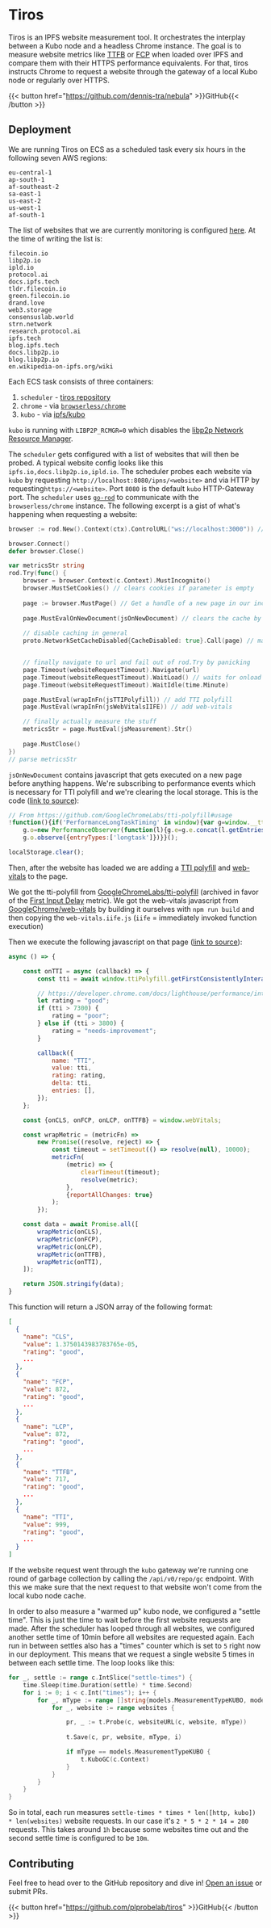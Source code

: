 # Tiros

Tiros is an IPFS website measurement tool. It orchestrates the interplay between
a Kubo node and a headless Chrome instance. The goal is to measure website
metrics like [TTFB](https://web.dev/ttfb) or [FCP](https://web.dev/fcp) when
loaded over IPFS and compare them with their HTTPS performance equivalents.
For that, tiros instructs Chrome to request a website through the gateway
of a local Kubo node or regularly over HTTPS.

{{< button href="https://github.com/dennis-tra/nebula" >}}GitHub{{< /button >}}

## Deployment

We are running Tiros on ECS as a scheduled task every six hours in the following
seven AWS regions:

```
eu-central-1
ap-south-1
af-southeast-2
sa-east-1
us-east-2
us-west-1
af-south-1
```

The list of websites that we are currently monitoring is configured [here](https://github.com/protocol/probelab-infra/blob/aabe20d28e833364e0ed17e651d5f810e524cbb9/aws/tf/modules/tiros/_variables.tf#L49).
At the time of writing the list is:

```
filecoin.io
libp2p.io
ipld.io
protocol.ai
docs.ipfs.tech
tldr.filecoin.io
green.filecoin.io
drand.love
web3.storage
consensuslab.world
strn.network
research.protocol.ai
ipfs.tech
blog.ipfs.tech
docs.libp2p.io
blog.libp2p.io
en.wikipedia-on-ipfs.org/wiki
```

Each ECS task consists of three containers:

1. `scheduler` - [tiros repository](https://github.com/plprobelab/tiros)
2. `chrome` - via [`browserless/chrome`](https://github.com/browserless/chrome)
3. `kubo` - via [ipfs/kubo](https://hub.docker.com/r/ipfs/kubo/)

`kubo` is running with `LIBP2P_RCMGR=0` which disables the [libp2p Network Resource Manager](https://github.com/libp2p/go-libp2p-resource-manager#readme).

The `scheduler` gets configured with a list of websites that will then be probed. A typical website config looks like this `ipfs.io,docs.libp2p.io,ipld.io`. The scheduler probes each website via `kubo` by requesting `http://localhost:8080/ipns/<website>` and via HTTP  by requesting`https://<website>`. Port `8080` is the default `kubo` HTTP-Gateway port. The `scheduler` uses [`go-rod`](https://github.com/go-rod/rod) to communicate with the `browserless/chrome` instance. The following excerpt is a gist of what's happening when requesting a website:

```go
browser := rod.New().Context(ctx).ControlURL("ws://localhost:3000")) // default CDP chrome port

browser.Connect()
defer browser.Close()

var metricsStr string
rod.Try(func() {
    browser = browser.Context(c.Context).MustIncognito()
    browser.MustSetCookies() // clears cookies if parameter is empty
    
    page := browser.MustPage() // Get a handle of a new page in our incognito browser
    
    page.MustEvalOnNewDocument(jsOnNewDocument) // clears the cache by running `localStorage.clear()`
    
    // disable caching in general
    proto.NetworkSetCacheDisabled{CacheDisabled: true}.Call(page) // make sure we're not hitting the cache


    // finally navigate to url and fail out of rod.Try by panicking
    page.Timeout(websiteRequestTimeout).Navigate(url)
    page.Timeout(websiteRequestTimeout).WaitLoad() // waits for onload event
    page.Timeout(websiteRequestTimeout).WaitIdle(time.Minute)

    page.MustEval(wrapInFn(jsTTIPolyfill)) // add TTI polyfill
    page.MustEval(wrapInFn(jsWebVitalsIIFE)) // add web-vitals

    // finally actually measure the stuff
    metricsStr = page.MustEval(jsMeasurement).Str()
    
    page.MustClose()
})
// parse metricsStr
```

`jsOnNewDocument` contains javascript that gets executed on a new page before anything happens. We're subscribing to performance events which is necessary for TTI polyfill and we're clearing the local storage. This is the code ([link to source](https://github.com/dennis-tra/tiros/blob/main/js/onNewDocument.js)):

```javascript
// From https://github.com/GoogleChromeLabs/tti-polyfill#usage
!function(){if('PerformanceLongTaskTiming' in window){var g=window.__tti={e:[]};
    g.o=new PerformanceObserver(function(l){g.e=g.e.concat(l.getEntries())});
    g.o.observe({entryTypes:['longtask']})}}();

localStorage.clear();
```

Then, after the website has loaded we are adding a [TTI polyfill](https://github.com/dennis-tra/tiros/blob/main/js/tti-polyfill.js) and [web-vitals](https://github.com/dennis-tra/tiros/blob/main/js/web-vitals.iife.js) to the page.

We got the tti-polyfill from [GoogleChromeLabs/tti-polyfill](https://github.com/GoogleChromeLabs/tti-polyfill/blob/master/tti-polyfill.js) (archived in favor of the [First Input Delay](https://web.dev/fid/) metric).
We got the web-vitals javascript from [GoogleChrome/web-vitals](https://github.com/GoogleChrome/web-vitals) by building it ourselves with `npm run build` and then copying the `web-vitals.iife.js` (`iife` = immediately invoked function execution)

Then we execute the following javascript on that page ([link to source](https://github.com/dennis-tra/tiros/blob/main/js/measurement.js)):

```javascript
async () => {

    const onTTI = async (callback) => {
        const tti = await window.ttiPolyfill.getFirstConsistentlyInteractive({})

        // https://developer.chrome.com/docs/lighthouse/performance/interactive/#how-lighthouse-determines-your-tti-score
        let rating = "good";
        if (tti > 7300) {
            rating = "poor";
        } else if (tti > 3800) {
            rating = "needs-improvement";
        }

        callback({
            name: "TTI",
            value: tti,
            rating: rating,
            delta: tti,
            entries: [],
        });
    };

    const {onCLS, onFCP, onLCP, onTTFB} = window.webVitals;

    const wrapMetric = (metricFn) =>
        new Promise((resolve, reject) => {
            const timeout = setTimeout(() => resolve(null), 10000);
            metricFn(
                (metric) => {
                    clearTimeout(timeout);
                    resolve(metric);
                },
                {reportAllChanges: true}
            );
        });

    const data = await Promise.all([
        wrapMetric(onCLS),
        wrapMetric(onFCP),
        wrapMetric(onLCP),
        wrapMetric(onTTFB),
        wrapMetric(onTTI),
    ]);

    return JSON.stringify(data);
}
```

This function will return a JSON array of the following format:

```json
[
  {
    "name": "CLS",
    "value": 1.3750143983783765e-05,
    "rating": "good",
    ...
  },
  {
    "name": "FCP",
    "value": 872,
    "rating": "good",
    ...
  },
  {
    "name": "LCP",
    "value": 872,
    "rating": "good",
    ...
  },
  {
    "name": "TTFB",
    "value": 717,
    "rating": "good",
    ...
  },
  {
    "name": "TTI",
    "value": 999,
    "rating": "good",
    ...
  }
]
```

If the website request went through the `kubo` gateway we're running one round of garbage collection by calling the `/api/v0/repo/gc` endpoint. With this we make sure that the next request to that website won't come from the local kubo node cache.

In order to also measure a "warmed up" kubo node, we configured a "settle time". This is just the time to wait before the first website requests are made. After the scheduler has looped through all websites, we configured another settle time of 10min before all websites are requested again. Each run in between settles also has a "times" counter which is set to `5` right now in our deployment. This means that we request a single website 5 times in between each settle time. The loop looks like this:

```go
for _, settle := range c.IntSlice("settle-times") {
    time.Sleep(time.Duration(settle) * time.Second)
    for i := 0; i < c.Int("times"); i++ {
        for _, mType := range []string{models.MeasurementTypeKUBO, models.MeasurementTypeHTTP} {
            for _, website := range websites {

                pr, _ := t.Probe(c, websiteURL(c, website, mType))
                
                t.Save(c, pr, website, mType, i)

                if mType == models.MeasurementTypeKUBO {
                    t.KuboGC(c.Context)
                }
            }
        }
    }
}
```

So in total, each run measures `settle-times * times * len([http, kubo]) * len(websites)` website requests. In our case it's `2 * 5 * 2 * 14 = 280` requests. This takes around `1h` because some websites time out and the second settle time is configured to be `10m`.


## Contributing

Feel free to head over to the GitHub repository and dive in! [Open an issue](https://github.com/plprobelab/tiros/issues/new) or submit PRs.

{{< button href="https://github.com/plprobelab/tiros" >}}GitHub{{< /button >}}
